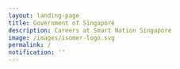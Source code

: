 ```yaml
---
layout: landing-page
title: Government of Singapore
description: Careers at Smart Nation Singapore
image: /images/isomer-logo.svg
permalink: /
notification: ''
---
```

